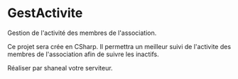 GestActivite
============

Gestion de l'activité des membres de l'association.

Ce projet sera crée en CSharp. Il permettra un meilleur suivi de l'activite des membres de l'association afin de suivre les inactifs.

Réaliser par shaneal votre serviteur.
